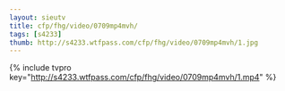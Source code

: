 ```yaml
--- 
layout: sieutv
title: cfp/fhg/video/0709mp4mvh/
tags: [s4233]
thumb: http://s4233.wtfpass.com/cfp/fhg/video/0709mp4mvh/1.jpg
---
```

{% include tvpro key="http://s4233.wtfpass.com/cfp/fhg/video/0709mp4mvh/1.mp4" %} 
